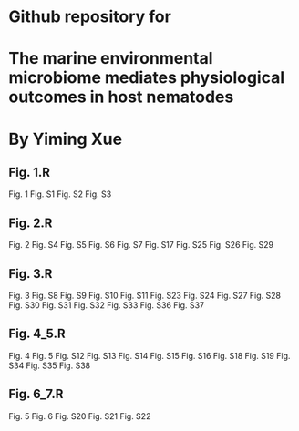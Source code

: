 Github repository for
=======================================================================================
The marine environmental microbiome mediates physiological outcomes in host nematodes
=======================================================================================
By Yiming Xue
=======================================================================================
Fig. 1.R
---------------------------------------------------------------------------------------
Fig. 1
Fig. S1
Fig. S2
Fig. S3

Fig. 2.R
---------------------------------------------------------------------------------------
Fig. 2
Fig. S4
Fig. S5
Fig. S6
Fig. S7
Fig. S17 
Fig. S25
Fig. S26
Fig. S29

Fig. 3.R
---------------------------------------------------------------------------------------
Fig. 3
Fig. S8
Fig. S9
Fig. S10
Fig. S11
Fig. S23
Fig. S24
Fig. S27
Fig. S28
Fig. S30
Fig. S31
Fig. S32
Fig. S33
Fig. S36
Fig. S37

Fig. 4_5.R
---------------------------------------------------------------------------------------
Fig. 4
Fig. 5
Fig. S12
Fig. S13
Fig. S14
Fig. S15
Fig. S16
Fig. S18
Fig. S19
Fig. S34
Fig. S35
Fig. S38

Fig. 6_7.R
---------------------------------------------------------------------------------------
Fig. 5
Fig. 6
Fig. S20
Fig. S21
Fig. S22
